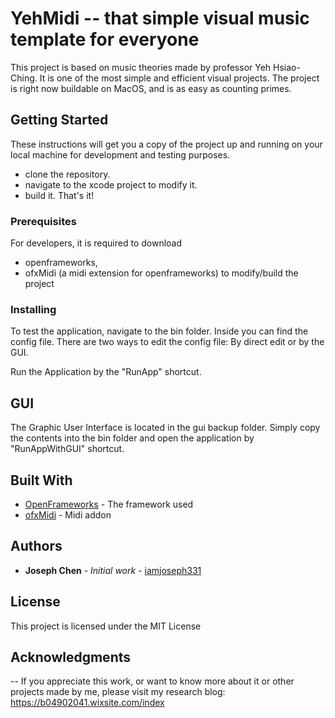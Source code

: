 # YehMidi -- that simple visual music template for everyone

This project is based on music theories made by professor Yeh Hsiao-Ching. It is one of the most simple and efficient
visual projects. The project is right now buildable on MacOS, and is as easy as counting primes.

## Getting Started

These instructions will get you a copy of the project up and running on your local machine for development and testing purposes.
- clone the repository.
- navigate to the xcode project to modify it.
- build it.
That's it!

### Prerequisites

For developers, it is required to download
- openframeworks,
- ofxMidi (a midi extension for openframeworks)
to modify/build the project

### Installing

To test the application, navigate to the bin folder. Inside you can find the config file. There are two ways to edit the config file: By direct edit or by the GUI.

Run the Application by the "RunApp" shortcut.
## GUI

The Graphic User Interface is located in the gui backup folder. Simply copy the contents into the bin folder and open the application by "RunAppWithGUI" shortcut.

## Built With

* [OpenFrameworks](http://openframeworks.cc/) - The framework used
* [ofxMidi](https://github.com/danomatika/ofxMidi) - Midi addon


## Authors

* **Joseph Chen** - *Initial work* - [iamjoseph331](https://github.com/iamjoseph331)

## License

This project is licensed under the MIT License

## Acknowledgments

--
If you appreciate this work, or want to know more about it or other projects made by me, 
please visit my research blog: 
https://b04902041.wixsite.com/index

